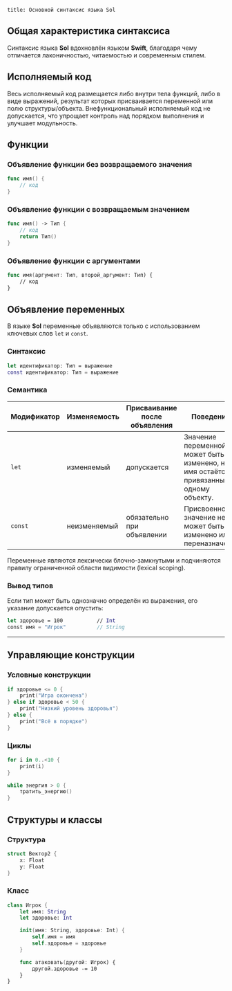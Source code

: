 ```
title: Основной синтаксис языка Sol
```

## Общая характеристика синтаксиса 

Синтаксис языка **Sol** вдохновлён языком **Swift**, благодаря чему отличается лаконичностью, читаемостью и современным стилем. 

## Исполняемый код

Весь исполняемый код размещается либо внутри тела функций, либо в виде выражений, результат которых присваивается переменной или полю структуры/объекта. Внефункциональный исполняемый код не допускается, что упрощает контроль над порядком выполнения и улучшает модульность. 

## Функции 

### Объявление функции без возвращаемого значения

```swift
func имя() {
    // код
}
```

### Объявление функции с возвращаемым значением

```swift
func имя() -> Тип {
    // код
    return Тип()
}
```

### Объявление функции с аргументами

```swift
func имя(аргумент: Тип, второй_аргумент: Тип) {
    // код
}
```


## Объявление переменных

В языке **Sol** переменные объявляются только с использованием ключевых слов `let` и `const`.

### Синтаксис

```swift
let идентификатор: Тип = выражение
const идентификатор: Тип = выражение
```

### Семантика

|Модификатор|Изменяемость|Присваивание после объявления|Поведение|
|---|---|---|---|
|`let`|изменяемый|допускается|Значение переменной может быть изменено, но имя остаётся привязанным к одному объекту.|
|`const`|неизменяемый|обязательно при объявлении|Присвоенное значение не может быть изменено или переназначено.|

Переменные являются лексически блочно-замкнутыми и подчиняются правилу ограниченной области видимости (lexical scoping).

### Вывод типов

Если тип может быть однозначно определён из выражения, его указание допускается опустить:

```swift
let здоровье = 100           // Int
const имя = "Игрок"          // String
```

---

## Управляющие конструкции

### Условные конструкции

```swift
if здоровье <= 0 {
    print("Игра окончена")
} else if здоровье < 50 {
    print("Низкий уровень здоровья")
} else {
    print("Всё в порядке")
}
```

### Циклы

```swift
for i in 0..<10 {
    print(i)
}

while энергия > 0 {
    тратить_энергию()
}
```

## Структуры и классы

### Структура

```swift
struct Вектор2 {
    x: Float
    y: Float
}
```

### Класс

```swift
class Игрок {
    let имя: String
    let здоровье: Int

    init(имя: String, здоровье: Int) {
        self.имя = имя
        self.здоровье = здоровье
    }

    func атаковать(другой: Игрок) {
        другой.здоровье -= 10
    }
}
```




